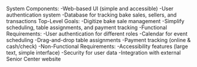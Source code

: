 System Components:
  -Web-based UI (simple and accessible)
  -User authentication system
  -Database for tracking bake sales, sellers, and transactions
Top-Level Goals:
  -Digitize bake sale management
  -Simplify scheduling, table assignments, and payment tracking
-Functional Requirements:
  -User authentication for different roles
  -Calendar for event scheduling
  -Drag-and-drop table assignments
  -Payment tracking (online & cash/check)
-Non-Functional Requirements:
  -Accessibility features (large text, simple interface)
  -Security for user data
  -Integration with external Senior Center website
